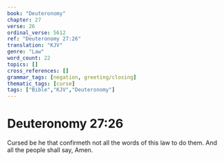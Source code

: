 ```yaml
---
book: "Deuteronomy"
chapter: 27
verse: 26
ordinal_verse: 5612
ref: "Deuteronomy 27:26"
translation: "KJV"
genre: "Law"
word_count: 22
topics: []
cross_references: []
grammar_tags: [negation, greeting/closing]
thematic_tags: [curse]
tags: ["Bible","KJV","Deuteronomy"]
---
```


# Deuteronomy 27:26

Cursed be he that confirmeth not all the words of this law to do them. And all the people shall say, Amen.
